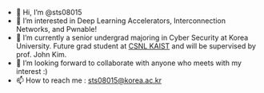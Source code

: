 - 👋 Hi, I’m @sts08015
- 👀 I’m interested in Deep Learning Accelerators, Interconnection Networks, and Pwnable!
- 🌱 I’m currently a senior undergrad majoring in Cyber Security at Korea University. Future grad student at [CSNL KAIST](http://icn.kaist.ac.kr/) and will be supervised by prof. John Kim.
- 💞️ I’m looking forward to collaborate with anyone who meets with my interest :)
- 📫 How to reach me : sts08015@korea.ac.kr

<!---
sts08015/sts08015 is a ✨ special ✨ repository because its `README.md` (this file) appears on your GitHub profile.
You can click the Preview link to take a look at your changes.
--->
